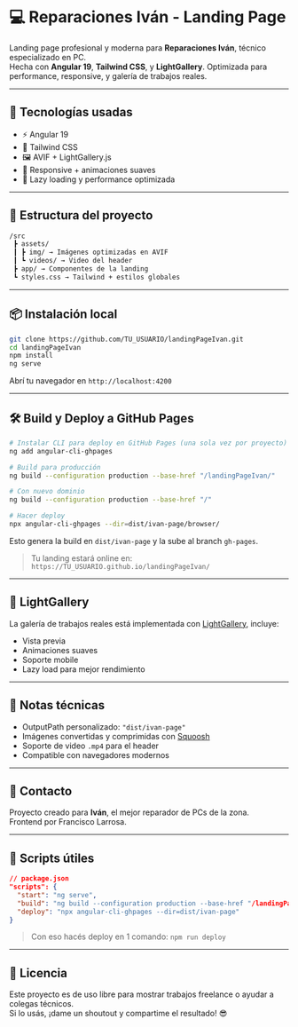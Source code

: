 # 💻 Reparaciones Iván - Landing Page

Landing page profesional y moderna para **Reparaciones Iván**, técnico especializado en PC.  
Hecha con **Angular 19**, **Tailwind CSS**, y **LightGallery**. Optimizada para performance, responsive, y galería de trabajos reales.


---

## 🚀 Tecnologías usadas

- ⚡ Angular 19
- 🎨 Tailwind CSS
- 🖼️ AVIF + LightGallery.js
- 📱 Responsive + animaciones suaves
- 🧠 Lazy loading y performance optimizada

---

## 🧩 Estructura del proyecto

```bash
/src
 ┣ assets/
 ┃ ┣ img/ → Imágenes optimizadas en AVIF
 ┃ ┗ videos/ → Video del header
 ┣ app/ → Componentes de la landing
 ┗ styles.css → Tailwind + estilos globales
```

---

## 📦 Instalación local

```bash
git clone https://github.com/TU_USUARIO/landingPageIvan.git
cd landingPageIvan
npm install
ng serve
```

Abrí tu navegador en `http://localhost:4200`

---

## 🛠️ Build y Deploy a GitHub Pages

```bash
# Instalar CLI para deploy en GitHub Pages (una sola vez por proyecto)
ng add angular-cli-ghpages

# Build para producción
ng build --configuration production --base-href "/landingPageIvan/"

# Con nuevo dominio 
ng build --configuration production --base-href "/"

# Hacer deploy
npx angular-cli-ghpages --dir=dist/ivan-page/browser/
```

Esto genera la build en `dist/ivan-page` y la sube al branch `gh-pages`.

> Tu landing estará online en:  
> `https://TU_USUARIO.github.io/landingPageIvan/`

---

## 📸 LightGallery

La galería de trabajos reales está implementada con [LightGallery](https://www.lightgalleryjs.com/), incluye:

- Vista previa
- Animaciones suaves
- Soporte mobile
- Lazy load para mejor rendimiento

---

## 🧪 Notas técnicas

- OutputPath personalizado: `"dist/ivan-page"`
- Imágenes convertidas y comprimidas con [Squoosh](https://squoosh.app)
- Soporte de video `.mp4` para el header
- Compatible con navegadores modernos

---

## 💬 Contacto

Proyecto creado para **Iván**, el mejor reparador de PCs de la zona.  
Frontend por Francisco Larrosa.

---

## 🧠 Scripts útiles

```json
// package.json
"scripts": {
  "start": "ng serve",
  "build": "ng build --configuration production --base-href "/landingPageIvan/"",
  "deploy": "npx angular-cli-ghpages --dir=dist/ivan-page"
}
```

> Con eso hacés deploy en 1 comando: `npm run deploy`

---

## 📢 Licencia

Este proyecto es de uso libre para mostrar trabajos freelance o ayudar a colegas técnicos.  
Si lo usás, ¡dame un shoutout y compartime el resultado! 😎